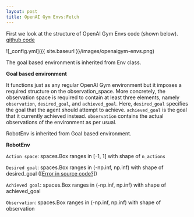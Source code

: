 ```yaml
---
layout: post
title: OpenAI Gym Envs:Fetch
---
```


First we look at the structure of OpenAI Gym Envs code (shown below). [github code](https://github.com/openai/gym/blob/master/gym/envs/robotics/fetch_env.py)

![_config.yml]({{ site.baseurl }}/images/openaigym-envs.png)

The goal based environment is inherited from Env class.

**Goal based environment**

It functions just as any regular OpenAI Gym environment but it imposes a required structure on the observation_space. More concretely, the observation space is required to contain at least three elements, namely `observation`, `desired_goal`, and
`achieved_goal`. Here, `desired_goal` specifies the goal that the agent should attempt to achieve. `achieved_goal` is the goal that it currently achieved instead. `observation` contains the actual observations of the environment as per usual.

RobotEnv is inherited from Goal based environment.

**RobotEnv**

`Action space`: spaces.Box ranges in [-1, 1] with shape of `n_actions`

`Desired goal`: spaces.Box ranges in (-np.inf, np.inf) with shape of desired_goal ([[Error in source code?]](https://github.com/openai/gym/blob/master/gym/envs/robotics/robot_env.py))

`Achieved goal`: spaces.Box ranges in (-np.inf, np.inf) with shape of achieved_goal

`Observation`: spaces.Box ranges in (-np.inf, np.inf) with shape of observation

